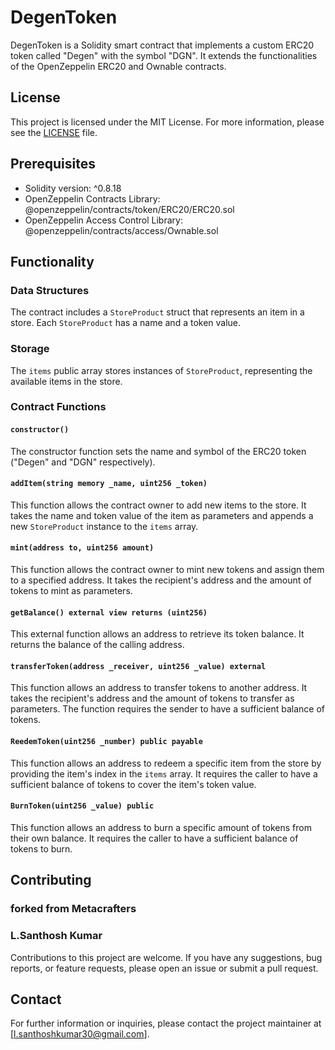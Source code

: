 # DegenToken

DegenToken is a Solidity smart contract that implements a custom ERC20 token called "Degen" with the symbol "DGN". It extends the functionalities of the OpenZeppelin ERC20 and Ownable contracts.

## License

This project is licensed under the MIT License. For more information, please see the [LICENSE](LICENSE) file.

## Prerequisites

- Solidity version: ^0.8.18
- OpenZeppelin Contracts Library: @openzeppelin/contracts/token/ERC20/ERC20.sol
- OpenZeppelin Access Control Library: @openzeppelin/contracts/access/Ownable.sol

## Functionality

### Data Structures

The contract includes a `StoreProduct` struct that represents an item in a store. Each `StoreProduct` has a name and a token value.

### Storage

The `items` public array stores instances of `StoreProduct`, representing the available items in the store.

### Contract Functions

#### `constructor()`

The constructor function sets the name and symbol of the ERC20 token ("Degen" and "DGN" respectively).

#### `addItem(string memory _name, uint256 _token)`

This function allows the contract owner to add new items to the store. It takes the name and token value of the item as parameters and appends a new `StoreProduct` instance to the `items` array.

#### `mint(address to, uint256 amount)`

This function allows the contract owner to mint new tokens and assign them to a specified address. It takes the recipient's address and the amount of tokens to mint as parameters.

#### `getBalance() external view returns (uint256)`

This external function allows an address to retrieve its token balance. It returns the balance of the calling address.

#### `transferToken(address _receiver, uint256 _value) external`

This function allows an address to transfer tokens to another address. It takes the recipient's address and the amount of tokens to transfer as parameters. The function requires the sender to have a sufficient balance of tokens.

#### `ReedemToken(uint256 _number) public payable`

This function allows an address to redeem a specific item from the store by providing the item's index in the `items` array. It requires the caller to have a sufficient balance of tokens to cover the item's token value.

#### `BurnToken(uint256 _value) public`

This function allows an address to burn a specific amount of tokens from their own balance. It requires the caller to have a sufficient balance of tokens to burn.

## Contributing
### forked from Metacrafters
### L.Santhosh Kumar
Contributions to this project are welcome. If you have any suggestions, bug reports, or feature requests, please open an issue or submit a pull request.

## Contact

For further information or inquiries, please contact the project maintainer at [l.santhoshkumar30@gmail.com].


